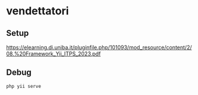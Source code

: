 # vendettatori
## Setup
https://elearning.di.uniba.it/pluginfile.php/101093/mod_resource/content/2/08.%20Framework_Yii_ITPS_2023.pdf

## Debug
```php yii serve```